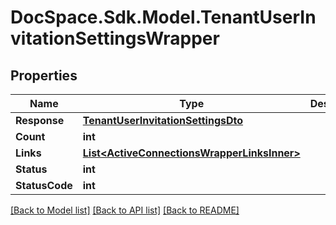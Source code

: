 # DocSpace.Sdk.Model.TenantUserInvitationSettingsWrapper

## Properties

Name | Type | Description | Notes
------------ | ------------- | ------------- | -------------
**Response** | [**TenantUserInvitationSettingsDto**](TenantUserInvitationSettingsDto.md) |  | [optional] 
**Count** | **int** |  | [optional] 
**Links** | [**List&lt;ActiveConnectionsWrapperLinksInner&gt;**](ActiveConnectionsWrapperLinksInner.md) |  | [optional] 
**Status** | **int** |  | [optional] 
**StatusCode** | **int** |  | [optional] 

[[Back to Model list]](../README.md#documentation-for-models) [[Back to API list]](../README.md#documentation-for-api-endpoints) [[Back to README]](../README.md)

